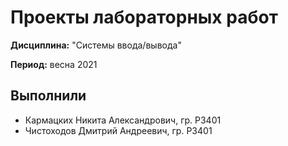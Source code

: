# Проекты лабораторных работ

**Дисциплина:** "Системы ввода/вывода"

**Период:** весна 2021

## Выполнили

- Кармацких Никита Александрович, гр. P3401
- Чистоходов Дмитрий Андреевич, гр. P3401

